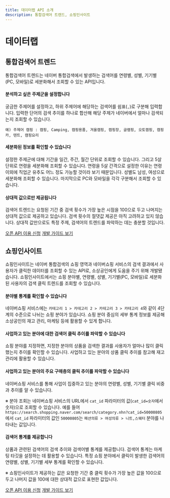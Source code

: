 ```yaml
---
title: 데이터랩 API 소개
description: 통합검색어 트렌드, 쇼핑인사이트
---
```

데이터랩
=====

## 통합검색어 트렌드

통합검색어 트렌드는 네이버 통합검색에서 발생하는 검색어를 연령별, 성별, 기기별(PC, 모바일)로 세분화해서 조회할 수 있는 API입니다.

#### 분석하고 싶은 주제군을 설정합니다

궁금한 주제어를 설정하고, 하위 주제어에 해당하는 검색어를 쉼표(`,`)로 구분해 입력합니다. 입력한 단어의 검색 추이를 하나로 합산해 해당 주제가 네이버에서 얼마나 검색되는지 조회할 수 있습니다.

```
예) 주제어 캠핑 : 캠핑, Camping, 캠핑용품, 겨울캠핑, 캠핑장, 글램핑, 오토캠핑, 캠핑카, 텐트, 캠핑요리
```

#### 세분화된 정보를 확인할 수 있습니다

설정한 주제군에 대해 기간을 일간, 주간, 월간 단위로 조회할 수 있습니다. 그리고 5살 단위로 연령을 세분화해 조회할 수 있습니다. 연령을 5살 간격으로 설정한 이유는 연령 이외에 직업군 유추도 어느 정도 가능할 것이라 보기 때문입니다. 성별도 남성, 여성으로 세분화해 조회할 수 있습니다. 마지막으로 PC와 모바일을 각각 구분해서 조회할 수 있습니다.

#### 상대적 값으로만 제공됩니다

검색어 트렌드는 요청된 기간 중 검색 횟수가 가장 높은 시점을 100으로 두고 나머지는 상대적 값으로 제공하고 있습니다. 검색 횟수의 절댓값 제공은 아직 고려하고 있지 않습니다. 상대적 값만으로도 특정 주제, 검색어의 트렌드를 파악하는 데는 충분할 것입니다.

<div class="buttons buttons_center">
<a class="btn_b_hi" href="/apps/#/register?defaultScope=datalab">오픈 API 이용 신청</a>
<a class="btn_b_hi" href="/docs/serviceapi/datalab/search/search.md#통합-검색어-트렌드">개발 가이드 보기</a>
</div>

## 쇼핑인사이트

쇼핑인사이트는 네이버 통합검색의 쇼핑 영역과 네이버쇼핑 서비스의 검색 결과에서 사용자가 클릭한 데이터를 조회할 수 있는 API로, 소상공인에게 도움을 주기 위해 개발됐습니다.
쇼핑인사이트에서는 쇼핑 분야별, 연령별, 성별, 기기별(PC, 모바일)로 세분화된 사용자의 검색 클릭 트렌드를 조회할 수 있습니다.

#### 분야별 통계를 확인할 수 있습니다

네이버쇼핑 서비스에는 `카테고리 1 > 카테고리 2 > 카테고리 3 > 카테고리 4`와 같이 4단계의 수준으로 나뉘는 쇼핑 분야가 있습니다.
쇼핑 분야 중심의 세부 통계 정보를 제공해 소상공인의 재고 관리, 마케팅 등에 활용할 수 있게 합니다.

#### 사업하고 있는 분야에 대한 검색어 클릭 추이를 파악할 수 있습니다

쇼핑 분야를 지정하면, 지정한 분야의 상품을 검색한 결과를 사용자가 얼마나 많이 클릭했는지 추이를 확인할 수 있습니다.
사업하고 있는 분야의 상품 클릭 추이를 참고해 재고 관리에 활용할 수 있습니다.

#### 사업하고 있는 분야의 주요 구매층의 클릭 추이를 파악할 수 있습니다

네이버쇼핑 서비스를 통해 사업이 집중하고 있는 분야의 연령별, 성별, 기기별 클릭 비중과 추이를 알 수 있습니다.

※ 분야 조회는 네이버쇼핑 서비스의 URL에서 `cat_id` 파라미터의 값(`cat_id=숫자`에서 숫자)으로 조회할 수 있습니다. 예를 들어 `https://search.shopping.naver.com/search/category.nhn?cat_id=50000805`에서 `cat_id` 파라미터의 값인 `50000805`는 `패션의류 > 여성의류 > 니트,스웨터` 분야를 나타내는 값입니다.

#### 검색어 통계를 제공합니다

상품과 관련된 검색어의 검색 추이와 검색어별 통계를 제공합니다. 검색어 통계는 마케팅 타깃을 설정하는 데 활용할 수 있습니다.
특정 쇼핑 분야에서 클릭이 발생한 검색어의 연령별, 성별, 기기별 세부 통계를 확인할 수 있습니다.

※ 쇼핑인사이트가 제공하는 값은 요청한 기간 중 클릭 횟수가 가장 높은 값을 100으로 두고 나머지 값을 100에 대한 상대적 값으로 표현한 값입니다.

<div class="buttons buttons_center">
<a class="btn_b_hi" href="/apps/#/register?defaultScope=datalab_si">오픈 API 이용 신청</a>
<a class="btn_b_hi" href="/docs/serviceapi/datalab/shopping/shopping.md#쇼핑인사이트-개요">개발 가이드 보기</a>
</div>